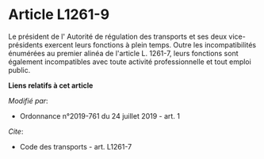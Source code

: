 # Article L1261-9

Le président de l'       Autorité de régulation des transports et ses deux vice-présidents exercent leurs fonctions à plein
temps. Outre les incompatibilités énumérées au premier alinéa de l'article L. 1261-7, leurs fonctions sont également
incompatibles avec toute activité professionnelle et tout emploi public.

**Liens relatifs à cet article**

_Modifié par_:

  - Ordonnance n°2019-761 du 24 juillet 2019 - art. 1

_Cite_:

  - Code des transports - art. L1261-7
